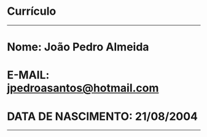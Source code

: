 # Currículo
---

# Nome: João Pedro Almeida

# E-MAIL: jpedroasantos@hotmail.com

# DATA DE NASCIMENTO: 21/08/2004
---